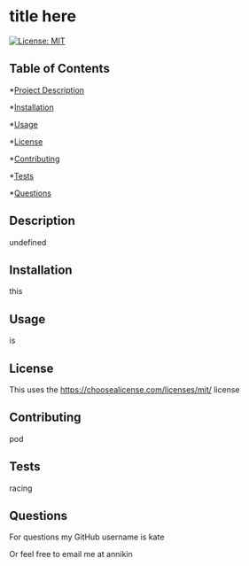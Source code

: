 
  # title here

  [![License: MIT](https://img.shields.io/badge/License-MIT-yellow.svg)](https://opensource.org/licenses/MIT)

  ## Table of Contents
  *[Project Description](#Description)

  *[Installation](#Installation)

  *[Usage](#Usage)

  *[License](#License)

  *[Contributing](#Contributing)

  *[Tests](#Tests)

  *[Questions](#Questions)


  ## Description
  undefined

  ## Installation
  this

  ## Usage
  is

  ## License
  This uses the https://choosealicense.com/licenses/mit/ license

  ## Contributing
  pod

  ## Tests
  racing

  ## Questions
  For questions my GitHub username is kate

  Or feel free to email me at annikin
